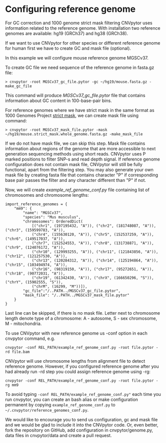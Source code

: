 # Configuring reference genome

For GC correction and 1000 genome strict mask filtering CNVpytor uses information 
related to the reference genome. With installation two reference genomes are
available: hg19 (GRCh37) and hg38 (GRCh38).

If we want to use CNVpytor for other species or different reference genome for human first we have 
to create GC and mask file (optional).

In this example we will configure mouse reference genome MGSCv37.

To create GC file we need sequence of the reference genome in fasta.gz file:

```
> cnvpytor -root MGSCv37_gc_file.pytor -gc ~/hg19/mouse.fasta.gz -make_gc_file
```

This command will produce _MGSCv37_gc_file.pytor_ file that contains information about 
GC content in 100-base-pair bins.

For reference genomes where we have strict mask in the same format as 1000 Genomes Project 
[strict mask](http://ftp.1000genomes.ebi.ac.uk/vol1/ftp/data_collections/1000_genomes_project/working/20160622_genome_mask_GRCh38/),
we can create mask file using command:

```
> cnvpytor -root MGSCv37_mask_file.pytor -mask ~/hg19/mouse.strict_mask.whole_genome.fasta.gz -make_mask_file
```

If we do not have mask file, we can skip this step. Mask file contains information about 
regions of the genome that are more accessible to next generation sequencing methods 
using short reads. CNVpytor uses P marked positions to filter SNP-s and read depth signal.
If reference genome configuration does not contain mask file, CNVpytor will still be fully functional, 
apart from the filtering step.
You may also generate your own mask file by creating fasta file that contains character "P" if corresponding 
base pair passes the filter and any character different than "P" if not.

Now, we will create _example_ref_genome_conf.py_ file containing list of chromosomes and chromosome lengths:

```
import_reference_genomes = {
    "mm9": {
        "name": "MGSCv37",
        "species": "Mus musculus",
        "chromosomes": OrderedDict(
            [("chr1", (197195432, "A")), ("chr2", (181748087, "A")), ("chr3", (159599783, "A")),
            ("chr4", (155630120, "A")), ("chr5", (152537259, "A")), ("chr6", (149517037, "A")),
            ("chr7", (152524553, "A")), ("chr8", (131738871, "A")), ("chr9", (124076172, "A")),
            ("chr10", (129993255, "A")), ("chr11", (121843856, "A")), ("chr12", (121257530, "A")),
            ("chr13", (120284312, "A")), ("chr14", (125194864, "A")), ("chr15", (103494974, "A")),
            ("chr16", (98319150, "A")), ("chr17", (95272651, "A")), ("chr18", (90772031, "A")),
            ("chr19", (61342430, "A")), ("chrX", (166650296, "S")), ("chrY", (15902555, "S")),
            ("chrM", (16299, "M"))]),
        "gc_file":"/..PATH../MGSCv37_gc_file.pytor",
        "mask_file": "/..PATH../MGSCv37_mask_file.pytor"
    }
}
```

Last line can be skipped, if there is no mask file. Letter next to chromosome length denote type of a chromosome:
A - autosome, S - sex chromosome, M - mitochondria.


To use CNVpytor with new reference genome us -conf option in each cnvpytor command, e.g.
```
cnvpytor -conf REL_PATH/example_ref_genome_conf.py -root file.pytor -rd file.bam
```

CNVpytor will use chromosome lengths from alignment file to detect reference genome. 
However, if you configured reference genome after you had already run -rd step you 
could assign reference genome using -rg:
```
cnvpytor -conf REL_PATH/example_ref_genome_conf.py -root file.pytor -rg mm9
```

To avoid typing ```-conf REL_PATH/example_ref_genome_conf.py"``` each time you run cnvpytor, 
you can create an bash alias or make configuration permanent by copying ```example_ref_genome_conf.py``` 
to ```~/.cnvpytor/reference_genomes_conf.py```. 

We would like to encourage you to send us configuration, gc and mask file and we would be glad to include it 
into the CNVpytor code. Or, even better, fork the repository on GitHub, add configuration in cnvpytor/genome.py, 
data files in cnvpytor/data and create a pull request.


